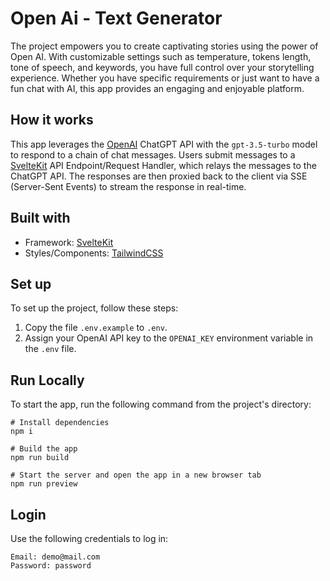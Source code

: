 # Open Ai - Text Generator

The project empowers you to create captivating stories using the power of Open AI. With customizable settings such as temperature, tokens length, tone of speech, and keywords, you have full control over your storytelling experience. Whether you have specific requirements or just want to have a fun chat with AI, this app provides an engaging and enjoyable platform.

## How it works

This app leverages the [OpenAI](https://ai.com) ChatGPT API with the `gpt-3.5-turbo` model to respond to a chain of chat messages. Users submit messages to a [SvelteKit](https://kit.svelte.dev) API Endpoint/Request Handler, which relays the messages to the ChatGPT API. The responses are then proxied back to the client via SSE (Server-Sent Events) to stream the response in real-time.

## Built with

- Framework: [SvelteKit](https://kit.svelte.dev)
- Styles/Components: [TailwindCSS](https://tailwindcss.com)

## Set up

To set up the project, follow these steps:

1. Copy the file `.env.example` to `.env`.
2. Assign your OpenAI API key to the `OPENAI_KEY` environment variable in the `.env` file.

## Run Locally

To start the app, run the following command from the project's directory:

```shell
# Install dependencies
npm i

# Build the app
npm run build

# Start the server and open the app in a new browser tab
npm run preview
```

## Login

Use the following credentials to log in:

```shell
Email: demo@mail.com
Password: password
```
